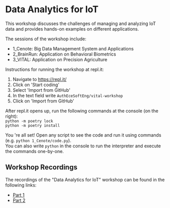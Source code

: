 # Data Analytics for IoT
This workshop discusses the challenges of managing and analyzing IoT data and provides hands-on examples on different applications.

The sessions of the workshop include:
- 1_Cenote: Big Data Management System and Applications
- 2_BrainRun: Application on Behavioral Biometrics
- 3_VITAL: Application on Precision Agriculture

Instructions for running the workshop at repl.it:
1. Navigate to https://repl.it/
2. Click on 'Start coding'
3. Select 'Import from GitHub'
4. In the text field write `AuthEceSoftEng/vital-workshop`
5. Click on 'Import from GitHub'

After repl.it opens up, run the following commands at the console (on the right):  
`python -m poetry lock`  
`python -m poetry install`

You 're all set! Open any script to see the code and run it using commands (e.g. `python 1_Cenote/code.py`).  
You can also write `python` in the console to run the interpreter and execute the commands one-by-one.

## Workshop Recordings
The recordings of the "Data Analytics for IoT" workshop can be found in the following links:
- [Part 1](https://www.dropbox.com/s/l8px6ulmxl2faex/part%201.mp4?dl=0)
- [Part 2](https://www.dropbox.com/s/om4e2absh6d1urb/part%202.mp4?dl=0)
